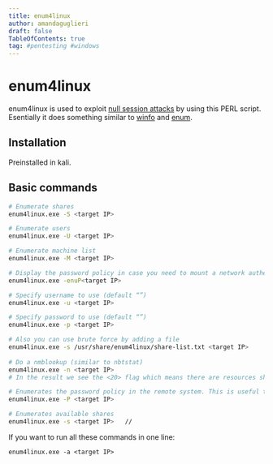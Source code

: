 ```yaml
---
title: enum4linux
author: amandaguglieri
draft: false
TableOfContents: true
tag: #pentesting #windows 
---
```


# enum4linux

enum4linux is used to exploit [null session attacks](windows-null-session-attack.md) by using this PERL script. Esentially it does something similar to  [winfo](winfo.md) and [enum](enum.md).

## Installation

Preinstalled in kali.

## Basic commands

```bash
# Enumerate shares
enum4linux.exe -S <target IP> 

# Enumerate users
enum4linux.exe -U <target IP>     

# Enumerate machine list
enum4linux.exe -M <target IP>

# Display the password policy in case you need to mount a network authentification attack
enum4linux.exe -enuP<target IP>

# Specify username to use (default “”)
enum4linux.exe -u <target IP>

# Specify password to use (default “”)
enum4linux.exe -p <target IP>     

# Also you can use brute force by adding a file
enum4linux.exe -s /usr/share/enum4linux/share-list.txt <target IP>   
  
# Do a nmblookup (similar to nbtstat)
enum4linux.exe -n <target IP>  
# In the result we see the <20> flag which means there are resources shared

# Enumerates the password policy in the remote system. This is useful to use brute force
enum4linux.exe -P <target IP>

# Enumerates available shares
enum4linux.exe -s <target IP>   //     
```

If you want to run all these commands in one line:

```
enum4linux.exe -a <target IP>
```
